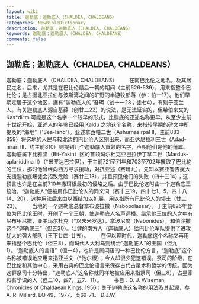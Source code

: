 ```yaml
---
layout: wiki
title: 迦勒底；迦勒底人（CHALDEA, CHALDEANS）
categories: NewBibleDictionary
description: 迦勒底；迦勒底人（CHALDEA, CHALDEANS）
keywords: 迦勒底；迦勒底人（CHALDEA, CHALDEANS）
comments: false
---
```


## 迦勒底；迦勒底人（CHALDEA, CHALDEANS）



迦勒底；迦勒底人（CHALDEA, CHALDEANS）
　　在南巴比伦之地名，及其居民之名，后来，尤其是在巴比伦最后一朝的期间（主前626-539），用来指整个巴比伦；是占据北亚拉伯与波斯湾之间的旷野的半游牧部落（参：伯一17）。他们早期定居于这个地区，据有“迦勒底人的”吾珥（创十一28；徒七4），有别于亚兰人。有关迦勒底人源自基薛（创廿二22）的说法，是无法证实的，但希伯来文的 Kas*di^m 可能是这个名字一个较早的形式，比迦底的亚述名称更早。从至少主前十世纪开始，亚述人的年鉴已经用 Kaldu 之地这个名称，来指较早期的碑文中所提及的“海地”（'Sea-land'）。亚述拿西帕二世（Ashurnasirpal II，主前883-859）将这地的人民与较北边的巴比伦人区别出来，而亚达尼拉利三世（Adad-nirari III，约主前810）则提到几个迦勒底人首领的名字，声明他们是他的藩属。迦勒底属下比雅坚（Bit-Yakin）区的首领玛尔杜克亚巴拉伊丁拿二世（Marduk-apla-iddina II）（*米罗达巴拉但），于主前721至71年和703至702年攫取了巴比伦的王位，那时他曾经向西方寻求援助，对抗亚述（赛卅九）。先知以赛亚警告犹大支援迦勒底叛徒会招致危险（赛廿三13），并且预见他们的失败（四十三14）；这预言也许是在主前710年撒珥根最初的侵略之后。由于巴比伦这时由一个迦勒底王统治，“迦勒底人”便被用作巴比伦人的同义词（赛十三19，四十七1、5，四十八14、20），这种用法后来由以西结加以扩展，用以指所有巴比伦人的领土（廿三23）。
　　当地的一个迦勒底总督拿布波拉撒（Nabopolassar），于主前626年登位为巴比伦王时，开创了一个王朝，使迦勒底人名声远播。继承他王位的人之中有尼布甲尼撒，亚美玛尔杜克（*以未米罗达），拿波尼度（Nabonidus），和伯沙撒这个“迦勒底王”（但五30）。壮健的南方人（迦勒底人）给巴比伦军队提供了进攻犹大的强大部队（王下廿四-廿五）。
　　在但以理时代，迦勒底这个名称又再用来指整个巴比伦（但三8），而玛代人大利乌则统治“迦勒底人”的王国（但九1）。“迦勒底人的言语”（但一4），也许是属闪语的一种巴比伦方言，“迦勒底”这个名称被错误地应用来指亚兰文（*他尔根）；今人却很少犯这错误。祭司的阶级，在巴比伦和其他中心，采用古典的巴比伦语言来保存古代占星术和哲学的传统。因为这群祭司十分特出，“迦勒底人”这名称就同样地被应用来指祭司（但三8），占星家和有学识的人（但二10，四7，五7、11）。
　　书目：D. J. Wiseman, Chronicles of Chaldaean Kings, 1956；关于迦勒底这名称的用法及其起源，参 A. R. Millard, EQ 49，1977，页69-71。
D.J.W.



